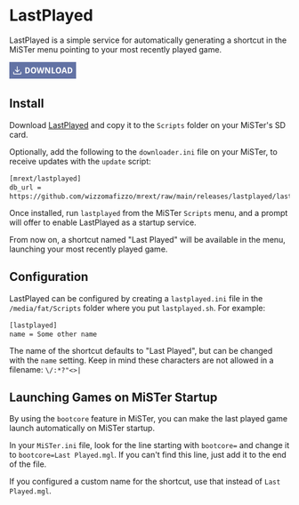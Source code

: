 # LastPlayed

LastPlayed is a simple service for automatically generating a shortcut in the MiSTer menu pointing to your most recently played game.

[![Download LastPlayed](images/download.png "Download LastPlayed")](https://github.com/wizzomafizzo/mrext/raw/main/releases/lastplayed/lastplayed.sh)

## Install

Download [LastPlayed](https://github.com/wizzomafizzo/mrext/raw/main/releases/lastplayed/lastplayed.sh) and copy it to the `Scripts` folder on your MiSTer's SD card.

Optionally, add the following to the `downloader.ini` file on your MiSTer, to receive updates with the `update` script:
```
[mrext/lastplayed]
db_url = https://github.com/wizzomafizzo/mrext/raw/main/releases/lastplayed/lastplayed.json
```

Once installed, run `lastplayed` from the MiSTer `Scripts` menu, and a prompt will offer to enable LastPlayed as a startup service.

From now on, a shortcut named "Last Played" will be available in the menu, launching your most recently played game.

## Configuration

LastPlayed can be configured by creating a `lastplayed.ini` file in the `/media/fat/Scripts` folder where you put `lastplayed.sh`. For example:


```
[lastplayed]
name = Some other name
```

The name of the shortcut defaults to "Last Played", but can be changed with the `name` setting. Keep in mind these characters are not allowed in a filename: `\/:*?"<>|`

## Launching Games on MiSTer Startup

By using the `bootcore` feature in MiSTer, you can make the last played game launch automatically on MiSTer startup.

In your `MiSTer.ini` file, look for the line starting with `bootcore=` and change it to `bootcore=Last Played.mgl`. If you can't find this line, just add it to the end of the file.

If you configured a custom name for the shortcut, use that instead of `Last Played.mgl`.
